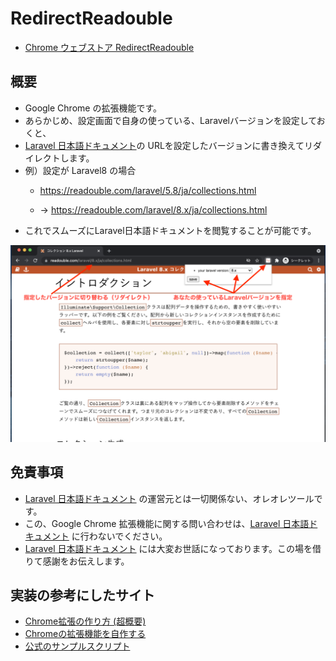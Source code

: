 # RedirectReadouble
* [Chrome ウェブストア RedirectReadouble](https://chrome.google.com/webstore/detail/redirectreadouble/dhjhhbpfjibmbanhflnpcmmlnjjdpopn?hl=ja&authuser=0)

## 概要

* Google Chrome の拡張機能です。
* あらかじめ、設定画面で自身の使っている、Laravelバージョンを設定しておくと、
* [Laravel 日本語ドキュメント](https://readouble.com/)の URLを設定したバージョンに書き換えてリダイレクトします。
* 例）設定が Laravel8 の場合
  - https://readouble.com/laravel/5.8/ja/collections.html

  - → https://readouble.com/laravel/8.x/ja/collections.html
* これでスムーズにLaravel日本語ドキュメントを閲覧することが可能です。

<img src="./readme_content/screenshot.png">

## 免責事項
* [Laravel 日本語ドキュメント](https://readouble.com/) の運営元とは一切関係ない、オレオレツールです。
* この、Google Chrome 拡張機能に関する問い合わせは、[Laravel 日本語ドキュメント](https://readouble.com/) に行わないでください。
* [Laravel 日本語ドキュメント](https://readouble.com/) には大変お世話になっております。この場を借りて感謝をお伝えします。


## 実装の参考にしたサイト

- [Chrome拡張の作り方 (超概要)](https://qiita.com/RyBB/items/32b2a7b879f21b3edefc)
- [Chromeの拡張機能を自作する](https://toranoana-lab.hatenablog.com/entry/2020/04/23/174421)
- [公式のサンプルスクリプト](https://github.com/GoogleChrome/chrome-extensions-samples)
